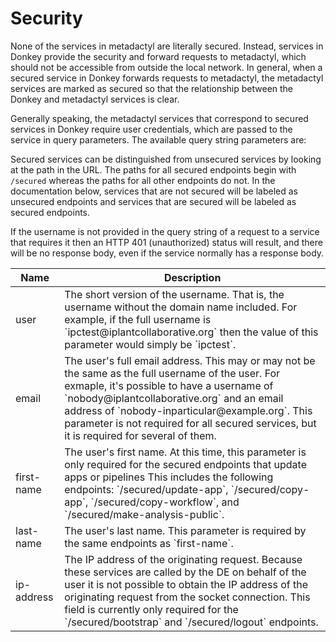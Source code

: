 # Security

None of the services in metadactyl are literally secured. Instead, services in
Donkey provide the security and forward requests to metadactyl, which should not
be accessible from outside the local network. In general, when a secured service
in Donkey forwards requests to metadactyl, the metadactyl services are marked as
secured so that the relationship between the Donkey and metadactyl services is
clear.

Generally speaking, the metadactyl services that correspond to secured services
in Donkey require user credentials, which are passed to the service in query
parameters. The available query string parameters are:

<table>
    <thead>
        <tr>
            <th>Name</th>
            <th>Description</th>
        </tr>
    </thead>
    <tbody>
        <tr>
            <td>user</td>
            <td>
                The short version of the username. That is, the username without
                the domain name included. For example, if the full username is
                `ipctest@iplantcollaborative.org` then the value of this
                parameter would simply be `ipctest`.
            </td>
        </tr>
        <tr>
            <td>email</td>
            <td>
                The user's full email address. This may or may not be the same
                as the full username of the user. For exmaple, it's possible to
                have a username of `nobody@iplantcollaborative.org` and an email
                address of `nobody-inparticular@example.org`. This parameter is
                not required for all secured services, but it is required for
                several of them.
            </td>
        </tr>
        <tr>
            <td>first-name</td>
            <td>
                The user's first name. At this time, this parameter is only
                required for the secured endpoints that update apps or pipelines
                This includes the following endpoints: `/secured/update-app`,
                `/secured/copy-app`, `/secured/copy-workflow`, and
                `/secured/make-analysis-public`.
            </td>
        </tr>
        <tr>
            <td>last-name</td>
            <td>
                The user's last name. This parameter is required by the same
                endpoints as `first-name`.
            </td>
        </tr>
        <tr>
            <td>ip-address</td>
            <td>
                The IP address of the originating request. Because these
                services are called by the DE on behalf of the user it is not
                possible to obtain the IP address of the originating request
                from the socket connection. This field is currently only
                required for the `/secured/bootstrap` and `/secured/logout`
                endpoints.
            </td>
        </tr>
    </tbody>
</thead>

Secured services can be distinguished from unsecured services by looking at the
path in the URL. The paths for all secured endpoints begin with `/secured`
whereas the paths for all other endpoints do not. In the documentation below,
services that are not secured will be labeled as unsecured endpoints and
services that are secured will be labeled as secured endpoints.

If the username is not provided in the query string of a request to a service
that requires it then an HTTP 401 (unauthorized) status will result, and there
will be no response body, even if the service normally has a response body.
